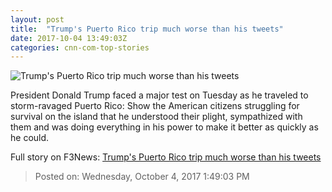 ```yaml
---
layout: post
title:  "Trump's Puerto Rico trip much worse than his tweets"
date: 2017-10-04 13:49:03Z
categories: cnn-com-top-stories
---
```


![Trump's Puerto Rico trip much worse than his tweets](http://i2.cdn.cnn.com/cnnnext/dam/assets/171003130645-01-trump-cruz-puerto-rico-1003-super-tease.jpg)

President Donald Trump faced a major test on Tuesday as he traveled to storm-ravaged Puerto Rico: Show the American citizens struggling for survival on the island that he understood their plight, sympathized with them and was doing everything in his power to make it better as quickly as he could.


Full story on F3News: [Trump's Puerto Rico trip much worse than his tweets](http://www.f3nws.com/n/HKydSH)

> Posted on: Wednesday, October 4, 2017 1:49:03 PM
